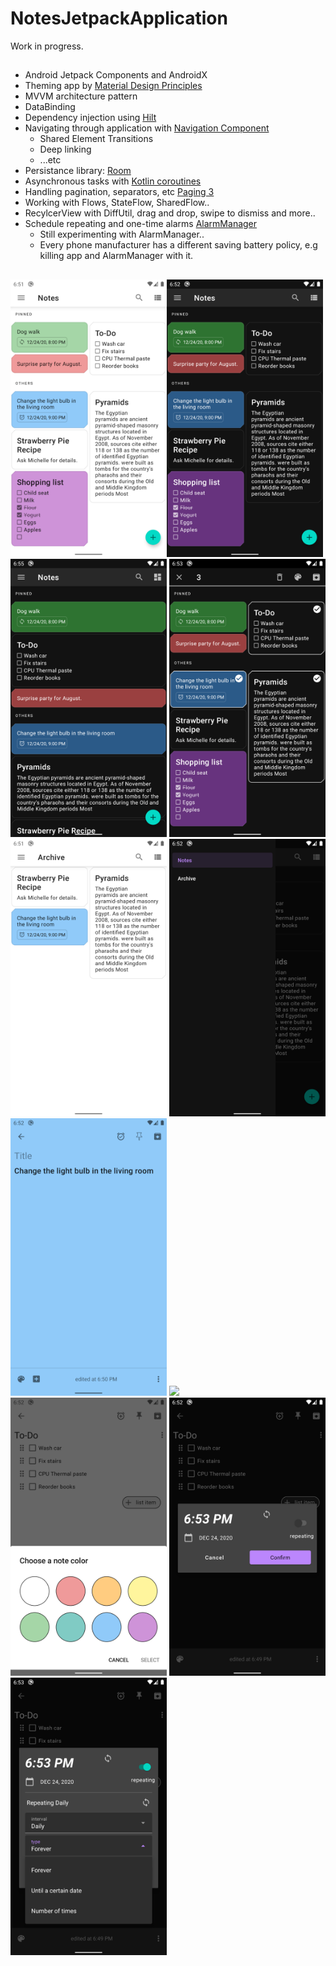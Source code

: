 # NotesJetpackApplication

Work in progress.

## 

* Android Jetpack Components and AndroidX
* Theming app by [Material Design Principles](https://material.io/)
* MVVM architecture pattern
* DataBinding
* Dependency injection using [Hilt](https://developer.android.com/training/dependency-injection/hilt-android)
* Navigating through application with [Navigation Component](https://developer.android.com/guide/navigation)
  * Shared Element Transitions
  * Deep linking 
  * ...etc
* Persistance library: [Room](https://developer.android.com/jetpack/androidx/releases/room)
* Asynchronous tasks with [Kotlin coroutines](https://developer.android.com/kotlin/coroutines)
* Handling pagination, separators, etc [Paging 3](https://developer.android.com/topic/libraries/architecture/paging/v3-overview)
* Working with Flows, StateFlow, SharedFlow..
* RecylcerView with DiffUtil, drag and drop, swipe to dismiss and more..
* Schedule repeating and one-time alarms [AlarmManager](https://developer.android.com/training/scheduling/alarms)
  * Still experimenting with AlarmManager..
  * Every phone manufacturer has a different saving battery policy, e.g killing app and AlarmManager with it.

## 

<img src=pictures/notes_light.png width=250 ><img src=pictures/notes_dark.png width=250 >
<img src=pictures/notes_linear_dark.png width=250 >
<img src=pictures/multi_selection.png width=250 >
<img src=pictures/archive_light.png width=250 >
<img src=pictures/drawer_dark.png width=250 >
<img src=pictures/details.png width=250 >
<img src=pictures/details_checkitem.png width=250 >
<img src=pictures/color_picker.png width=250 >
<img src=pictures/reminder.png width=250 >
<img src=pictures/reminder_and_repeating.png width=250 >
